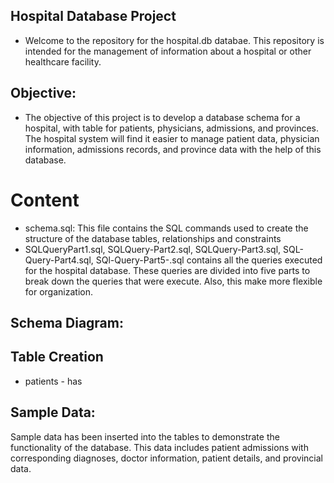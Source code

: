 ## Hospital Database Project
- Welcome to the repository for the hospital.db databae. This repository is intended for the management of information
about a hospital or other healthcare facility.

## Objective:
- The objective of this project is to develop a database schema for a hospital, with table for patients, physicians, admissions, and provinces.
  The hospital system will find it easier to manage patient data, physician information, admissions records, and province data with the help of this database.

# Content
- schema.sql: This file contains the SQL commands used to create the structure of the database tables, relationships and constraints
- SQLQueryPart1.sql, SQLQuery-Part2.sql, SQLQuery-Part3.sql, SQL-Query-Part4.sql, SQl-Query-Part5-.sql contains all the queries executed for the hospital database. These queries are divided into five parts to break down the queries that were execute. Also, this make more flexible for organization.

## Schema Diagram:





## Table Creation
- patients - has 

## Sample Data:
Sample data has been inserted into the tables to demonstrate the functionality of the database. This data includes patient admissions with corresponding diagnoses, doctor information, patient details, and provincial data.

